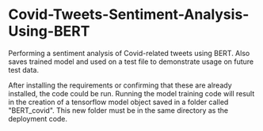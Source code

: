 # Covid-Tweets-Sentiment-Analysis-Using-BERT
Performing a sentiment analysis of Covid-related tweets using BERT. Also saves trained model and used on a test file to demonstrate usage on future test data.

After installing the requirements or confirming that these are already installed, the code could be run. Running the model training code will result in the creation of a tensorflow model object saved in a folder called "BERT_covid". This new folder must be in the same directory as the deployment code.
